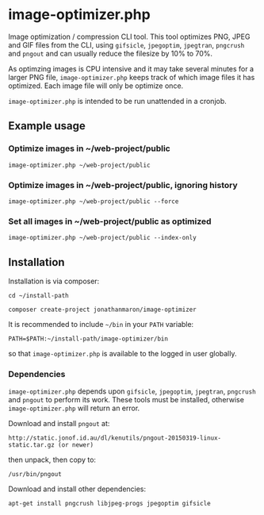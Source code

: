 
# image-optimizer.php

Image optimization / compression CLI tool. This tool optimizes PNG, JPEG and GIF files from the CLI, using `gifsicle`, `jpegoptim`, `jpegtran`, `pngcrush` and `pngout` and can usually reduce the filesize by 10% to 70%.

As optimzing images is CPU intensive and it may take several minutes for a larger PNG file, `image-optimizer.php` keeps track of which image files it has optimized. Each image file will only be optimize once.

`image-optimizer.php` is intended to be run unattended in a cronjob.

## Example usage

### Optimize images in ~/web-project/public

    image-optimizer.php ~/web-project/public
    
### Optimize images in ~/web-project/public, ignoring history

    image-optimizer.php ~/web-project/public --force    
        
### Set all images in ~/web-project/public as optimized

    image-optimizer.php ~/web-project/public --index-only   


## Installation

Installation is via composer:
    
    cd ~/install-path
    
    composer create-project jonathanmaron/image-optimizer
    
It is recommended to include `~/bin` in your `PATH` variable:

    PATH=$PATH:~/install-path/image-optimizer/bin
    
so that `image-optimizer.php` is available to the logged in user globally. 


### Dependencies

`image-optimizer.php` depends upon `gifsicle`, `jpegoptim`, `jpegtran`, `pngcrush` and `pngout` to perform its work. These tools must be installed, otherwise `image-optimizer.php` will return an error.

Download and install `pngout` at:

    http://static.jonof.id.au/dl/kenutils/pngout-20150319-linux-static.tar.gz (or newer)

then unpack, then copy to:

    /usr/bin/pngout
    
Download and install other dependencies:

    apt-get install pngcrush libjpeg-progs jpegoptim gifsicle
    
    

